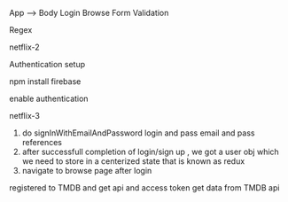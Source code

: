 

 App
     --> Body 
              Login 
              Browse 
Form Validation 

Regex 


netflix-2 

Authentication setup 

 npm install firebase 

 enable authentication


 netflix-3 

 1. do signInWithEmailAndPassword login and pass email and pass references 
 2. after successfull completion of login/sign up , we got a user obj which we need to store in a centerized state that is known as redux 
 3. navigate to browse page after login 
 

 


registered to TMDB and get api and access token 
get data from TMDB api 